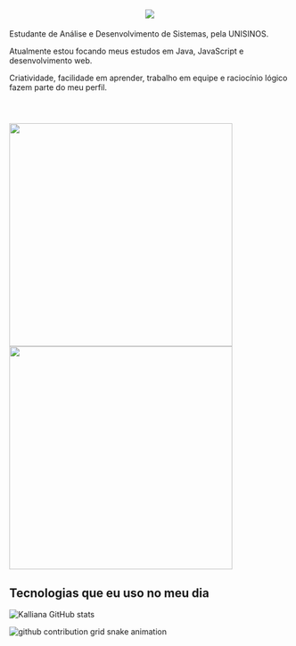 <h1 align="center">
    <img src="https://readme-typing-svg.herokuapp.com/?font=Righteous&size=40&center=true&vCenter=true&width=500&height=70&duration=4000&lines=OLÁ!+👋;+SOU+KALLIANA+GLAESER!;" />
</h1>

<p> Estudante de Análise e Desenvolvimento de Sistemas, pela UNISINOS.</p>

<p>Atualmente estou focando meus estudos em Java, JavaScript e desenvolvimento web.</p>

<p>Criatividade, facilidade em aprender, trabalho em equipe e raciocínio lógico fazem parte do meu perfil.</p>

<!---#
[![E-mail](https://img.shields.io/badge/-Gmail-0A0A0A?style=for-the-badge&logo=gmail&logoColor=black)](mailto:kalliana.glaeser@gmail.com)
[![LinkedIn](https://img.shields.io/badge/-LinkedIn-0A0A0A?style=for-the-badge&logo=linkedin&logoColor=black)](https://www.linkedin.com/in/kalliana-glaeser/)
[![Instagram](https://img.shields.io/badge/-Instagram-0A0A0A?style=for-the-badge&logo=instagram&logoColor=black)](https://www.instagram.com/kallianaa/)
[![Telegram](https://img.shields.io/badge/-Telegram-0A0A0A?style=for-the-badge&logo=telegram&logoColor=black)](https://t.me/kallianaa) 
[![Spotify](https://img.shields.io/badge/-Spotify-0A0A0A?style=for-the-badge&logo=spotify&logoColor=black)](https://open.spotify.com/playlist/46P8xIQCaqkC4miN2c1W0M?si=ebbfe5767e97470c) 
#
--->
#
<div style="display: inline_block"><br>
  <img src="https://github-readme-stats.vercel.app/api?username=kallianaa&show_icons=true&theme=transparent&rank_icon=github&hide_border=true&text_color=F8F8FF" width="400">
  <img src="https://github-readme-streak-stats.herokuapp.com?user=kallianaa&theme=transparent&hide_border=true&text_color=F8F8FF" width="400">
</div>


## Tecnologias que eu uso no meu dia

![Kalliana GitHub stats](https://github-readme-stats.vercel.app/api/top-langs/?username=kallianaa&hide=HTML&langs_count=8&layout=compact&theme=transparent&border_radius=10&size_weight=0.5&count_weight=0.5&exclude_repo=github-readme-stats&hide_border=true&text_color=F8F8FF)


<picture align="center">
  <source media="(prefers-color-scheme: dark)" srcset="https://raw.githubusercontent.com/kallianaa/kallianaa/output/github-contribution-grid-snake-dark.svg">
  <source media="(prefers-color-scheme: light)" srcset="https://raw.githubusercontent.com/kallianaa/kallianaa/output/github-contribution-grid-snake-dark.svg">
  <img align="center" alt="github contribution grid snake animation" src="https://raw.githubusercontent.com/kallianaa/kallianaa/output/github-contribution-grid-snake.svg">
</picture>

<!---
kallianaa/kallianaa is a ✨ special ✨ repository because its `README.md` (this file) appears on your GitHub profile.
You can click the Preview link to take a look at your changes.
--->
